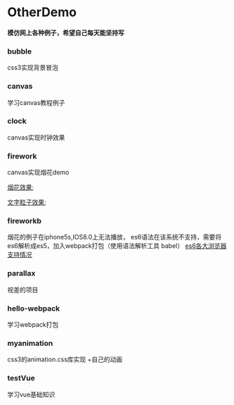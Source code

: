 # OtherDemo

**模仿网上各种例子，希望自己每天能坚持写**

### bubble
css3实现背景冒泡

### canvas
学习canvas教程例子
### clock
canvas实现时钟效果
### firework
canvas实现烟花demo

[烟花效果](https://github.com/NewNewKing/SmallRomance/issues/2);

[文字粒子效果](https://github.com/NewNewKing/SmallRomance/issues/3);
### fireworkb
烟花的例子在iphone5s,IOS8.0上无法播放，
es6语法在该系统不支持，需要将es6解析成es5，加入webpack打包（使用语法解析工具 babel）
[es6各大浏览器支持情况](http://kangax.github.io/compat-table/es6/)
### parallax
视差的项目
### hello-webpack
学习webpack打包
### myanimation
css3的animation.css库实现
+自己的动画
### testVue
学习vue基础知识
